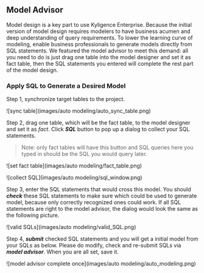 ## Model Advisor

Model design is a key part to use Kyligence Enterprise. Because the initial version of model design requires modelers to have business acumen and deep understanding of query requirements. To lower the learning curve of modeling, enable business professionals to generate models directly from SQL statements. We featured the model advisor to meet this demand: all you need to do is just drag one table into the model designer and set it as fact table, then the SQL statements you entered will complete the rest part of the model design.

### Apply SQL to Generate a Desired Model

Step 1, synchronize target tables to the project. 

![sync table](images/auto modeling/auto_sync_table.png)

Step 2, drag one table, which will be the fact table, to the model designer and set it as *fact*. Click ***SQL*** button to pop up a dialog to collect your SQL statements. 

> Note: only fact tables will have this button and SQL queries here you typed in should be the SQL you would query later.
>

![set fact table](images/auto modeling/fact_table.png)

![collect SQL](images/auto modeling/sql_window.png)

Step 3, enter the SQL statements that would cross this model. You should ***check***  these SQL statements to make sure which could be used to generate model, because only correctly recognized ones could work. If all SQL statements are right to the model advisor, the dialog would look the same as the following picture.

![valid SQLs](images/auto modeling/valid_SQL.png)

Step 4, ***submit*** checked SQL statements and you will get a initial model from your SQLs as below. Please do modify, check and re-submit SQLs via ***model advisor***.  When you are all set, save it.

![model advisor complete once](images/auto modeling/auto_modeling.png)